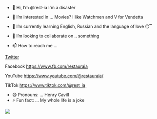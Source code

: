 - 👋 Hi, I’m @rest-ia
I'm a disaster

- 👀 I’m interested in ... Movies?
I like Watchmen and V for Vendetta
- 🌱 I’m currently learning English, Russian and the language of love 😴
- 💞️ I’m looking to collaborate on ..
something
- 📫 How to reach me ...

[Twitter](https://twitter.com/rest_ia_)

Facebook
https://www.fb.com/restauraia

YouTube
https://www.youtube.com/@restauraia/

TikTok
https://www.tiktok.com/@rest_ia_
  
- 😄 Pronouns: ... Henry Cavill
- ⚡ Fun fact: ... My whole life is a joke

<img src="https://raw.githubusercontent.com/rest-ia/rest-ia/main/247365.png">
<!---
rest-ia/rest-ia is a ✨ special ✨ repository because its `README.md` (this file) appears on your GitHub profile.
You can click the Preview link to take a look at your changes.
--->
